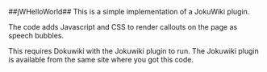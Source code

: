 ##jWHelloWorld##
This is a simple implementation of a JokuWiki plugin.

The code adds Javascript and CSS to render callouts on the page as speech bubbles.

This requires Dokuwiki with the Jokuwiki plugin to run. The Jokuwiki plugin
is available from the same site where you got this code.
